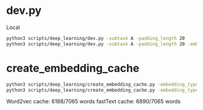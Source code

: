 # dev.py

Local
``` bash
python3 scripts/deep_learning/dev.py -subtask A -padding_length 20
python3 scripts/deep_learning/dev.py -subtask A -padding_length 20 -embedding_cache_name word2vec_wiki_de_20170501_300-reduced
```

# create_embedding_cache
``` bash
python3 scripts/deep_learning/create_embedding_cache.py -embedding_type word2vec -embedding_path /home/matthias/shared/word2vec/word2vec_wiki-de_20170501_300_binary -embedding_cache_name word2vec_wiki_de_20170501_300-reduced
python3 scripts/deep_learning/create_embedding_cache.py -embedding_type fasttext -embedding_path /home/matthias/shared/fasttext/dewiki-20170501-3_6-10 -embedding_cache_name fasttext_dewiki-20170501-3_6-10-reduced
```



Word2vec cache: 6188/7065 words
fastText cache: 6890/7065 words

